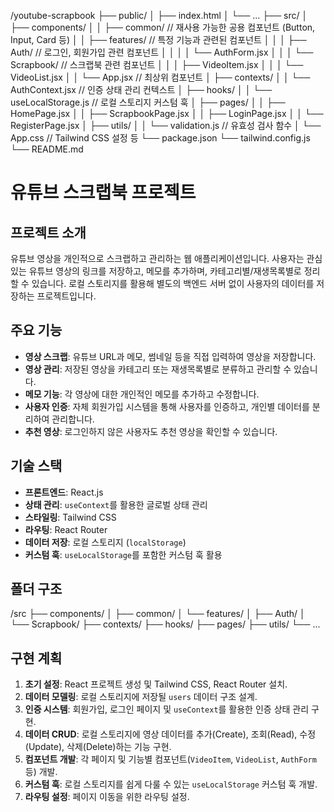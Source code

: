 /youtube-scrapbook
├── public/
│   ├── index.html
│   └── ...
├── src/
│   ├── components/
│   │   ├── common/              // 재사용 가능한 공용 컴포넌트 (Button, Input, Card 등)
│   │   ├── features/            // 특정 기능과 관련된 컴포넌트
│   │   │   ├── Auth/           // 로그인, 회원가입 관련 컴포넌트
│   │   │   │   └── AuthForm.jsx
│   │   │   └── Scrapbook/      // 스크랩북 관련 컴포넌트
│   │   │       ├── VideoItem.jsx
│   │   │       └── VideoList.jsx
│   │   └── App.jsx              // 최상위 컴포넌트
│   ├── contexts/
│   │   └── AuthContext.jsx      // 인증 상태 관리 컨텍스트
│   ├── hooks/
│   │   └── useLocalStorage.js   // 로컬 스토리지 커스텀 훅
│   ├── pages/
│   │   ├── HomePage.jsx
│   │   ├── ScrapbookPage.jsx
│   │   ├── LoginPage.jsx
│   │   └── RegisterPage.jsx
│   ├── utils/
│   │   └── validation.js       // 유효성 검사 함수
│   └── App.css                 // Tailwind CSS 설정 등
└── package.json
└── tailwind.config.js
└── README.md


# 유튜브 스크랩북 프로젝트

## 프로젝트 소개
유튜브 영상을 개인적으로 스크랩하고 관리하는 웹 애플리케이션입니다. 사용자는 관심 있는 유튜브 영상의 링크를 저장하고, 메모를 추가하며, 카테고리별/재생목록별로 정리할 수 있습니다. 로컬 스토리지를 활용해 별도의 백엔드 서버 없이 사용자의 데이터를 저장하는 프로젝트입니다.

## 주요 기능
- **영상 스크랩**: 유튜브 URL과 메모, 썸네일 등을 직접 입력하여 영상을 저장합니다.
- **영상 관리**: 저장된 영상을 카테고리 또는 재생목록별로 분류하고 관리할 수 있습니다.
- **메모 기능**: 각 영상에 대한 개인적인 메모를 추가하고 수정합니다.
- **사용자 인증**: 자체 회원가입 시스템을 통해 사용자를 인증하고, 개인별 데이터를 분리하여 관리합니다.
- **추천 영상**: 로그인하지 않은 사용자도 추천 영상을 확인할 수 있습니다.

## 기술 스택
- **프론트엔드**: React.js
- **상태 관리**: `useContext`를 활용한 글로벌 상태 관리
- **스타일링**: Tailwind CSS
- **라우팅**: React Router
- **데이터 저장**: 로컬 스토리지 (`localStorage`)
- **커스텀 훅**: `useLocalStorage`를 포함한 커스텀 훅 활용

## 폴더 구조
/src
├── components/
│   ├── common/
│   └── features/
│       ├── Auth/
│       └── Scrapbook/
├── contexts/
├── hooks/
├── pages/
├── utils/
└── ...


## 구현 계획
1.  **초기 설정**: React 프로젝트 생성 및 Tailwind CSS, React Router 설치.
2.  **데이터 모델링**: 로컬 스토리지에 저장될 `users` 데이터 구조 설계.
3.  **인증 시스템**: 회원가입, 로그인 페이지 및 `useContext`를 활용한 인증 상태 관리 구현.
4.  **데이터 CRUD**: 로컬 스토리지에 영상 데이터를 추가(Create), 조회(Read), 수정(Update), 삭제(Delete)하는 기능 구현.
5.  **컴포넌트 개발**: 각 페이지 및 기능별 컴포넌트(`VideoItem`, `VideoList`, `AuthForm` 등) 개발.
6.  **커스텀 훅**: 로컬 스토리지를 쉽게 다룰 수 있는 `useLocalStorage` 커스텀 훅 개발.
7.  **라우팅 설정**: 페이지 이동을 위한 라우팅 설정.
